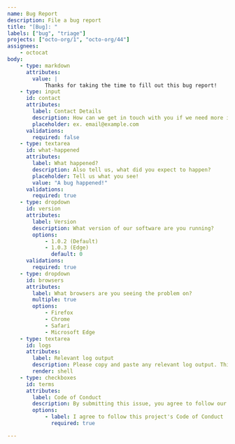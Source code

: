 ```yaml
---
name: Bug Report
description: File a bug report
title: "[Bug]: "
labels: ["bug", "triage"]
projects: ["octo-org/1", "octo-org/44"]
assignees:
    - octocat
body:
    - type: markdown
      attributes:
        value: |
            Thanks for taking the time to fill out this bug report!
    - type: input
      id: contact
      attributes:
        label: Contact Details
        description: How can we get in touch with you if we need more info?
        placeholder: ex. email@example.com
      validations:
        required: false
    - type: textarea
      id: what-happened
      attributes:
        label: What happened?
        description: Also tell us, what did you expect to happen?
        placeholder: Tell us what you see!
        value: "A bug happened!"
      validations:
        required: true
    - type: dropdown
      id: version
      attributes:
        label: Version
        description: What version of our software are you running?
        options:
            - 1.0.2 (Default)
            - 1.0.3 (Edge)
              default: 0
      validations:
        required: true
    - type: dropdown
      id: browsers
      attributes:
        label: What browsers are you seeing the problem on?
        multiple: true
        options:
            - Firefox
            - Chrome
            - Safari
            - Microsoft Edge
    - type: textarea
      id: logs
      attributes:
        label: Relevant log output
        description: Please copy and paste any relevant log output. This will be automatically formatted into code, so no need for backticks.
        render: shell
    - type: checkboxes
      id: terms
      attributes:
        label: Code of Conduct
        description: By submitting this issue, you agree to follow our [Code of Conduct] (https://example.com)
        options:
            - label: I agree to follow this project's Code of Conduct
              required: true

---
```



